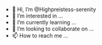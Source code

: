 - 👋 Hi, I’m @Highpreistess-serenity
- 👀 I’m interested in ...
- 🌱 I’m currently learning ...
- 💙 I’m looking to collaborate on ...
- 📫 How to reach me ...

<!---
Highpreistess-serenity/Highpreistess-serenity is a ✨ special ✨ repository because its `README.md` (this file) appears on your GitHub profile.
You can click the Preview link to take a look at your changes.
--->
